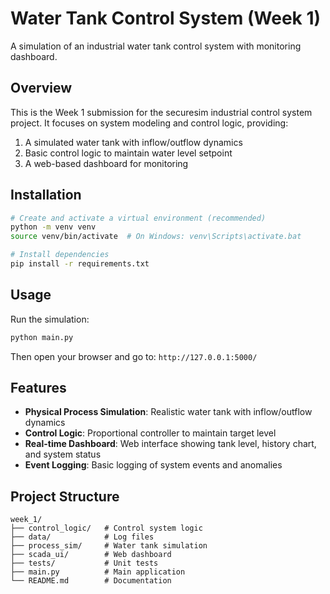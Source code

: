 # Water Tank Control System (Week 1)

A simulation of an industrial water tank control system with monitoring dashboard.

## Overview

This is the Week 1 submission for the securesim industrial control system project.
It focuses on system modeling and control logic, providing:

1. A simulated water tank with inflow/outflow dynamics
2. Basic control logic to maintain water level setpoint
3. A web-based dashboard for monitoring

## Installation

```bash
# Create and activate a virtual environment (recommended)
python -m venv venv
source venv/bin/activate  # On Windows: venv\Scripts\activate.bat

# Install dependencies
pip install -r requirements.txt
```

## Usage

Run the simulation:

```bash
python main.py
```

Then open your browser and go to: `http://127.0.0.1:5000/`

## Features

- **Physical Process Simulation**: Realistic water tank with inflow/outflow dynamics
- **Control Logic**: Proportional controller to maintain target level
- **Real-time Dashboard**: Web interface showing tank level, history chart, and system status
- **Event Logging**: Basic logging of system events and anomalies

## Project Structure

```
week_1/
├── control_logic/   # Control system logic
├── data/            # Log files
├── process_sim/     # Water tank simulation
├── scada_ui/        # Web dashboard
├── tests/           # Unit tests
├── main.py          # Main application
└── README.md        # Documentation
```
